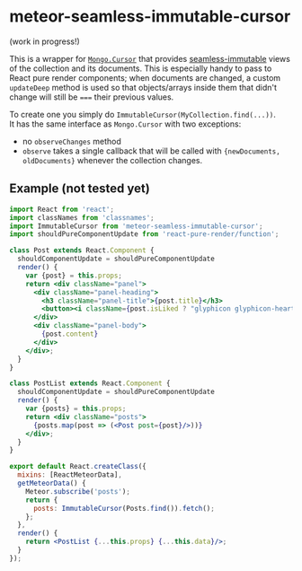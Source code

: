 # meteor-seamless-immutable-cursor

(work in progress!)

This is a wrapper for [`Mongo.Cursor`](http://docs.meteor.com/#/full/mongo_cursor) that provides
[seamless-immutable](https://github.com/rtfeldman/seamless-immutable) views of the collection and its documents.
This is especially handy to pass to React pure render components; when documents are changed, a custom
`updateDeep` method is used so that objects/arrays inside them that didn't change will still be `===` their
previous values.

To create one you simply do `ImmutableCursor(MyCollection.find(...))`.  
It has the same interface as `Mongo.Cursor` with two exceptions:
* no `observeChanges` method
* `observe` takes a single callback that will be called with `{newDocuments, oldDocuments}`
  whenever the collection changes.

## Example (not tested yet)

```jsx
import React from 'react';
import classNames from 'classnames';
import ImmutableCursor from 'meteor-seamless-immutable-cursor';
import shouldPureComponentUpdate from 'react-pure-render/function';

class Post extends React.Component {
  shouldComponentUpdate = shouldPureComponentUpdate
  render() {
    var {post} = this.props;
    return <div className="panel">
      <div className="panel-heading">
        <h3 className="panel-title">{post.title}</h3>
        <button><i className={post.isLiked ? "glyphicon glyphicon-heart" : "glyphicon glyphicon-heart-empty"}/></button>
      </div>
      <div className="panel-body">
        {post.content}
      </div>
    </div>;
  }  
}

class PostList extends React.Component {
  shouldComponentUpdate = shouldPureComponentUpdate
  render() {
    var {posts} = this.props;
    return <div className="posts">
      {posts.map(post => (<Post post={post}/>))}
    </div>;
  }
}

export default React.createClass({
  mixins: [ReactMeteorData], 
  getMeteorData() {
    Meteor.subscribe('posts');
    return {
      posts: ImmutableCursor(Posts.find()).fetch();
    };
  },
  render() {
    return <PostList {...this.props} {...this.data}/>;
  }
});
```
